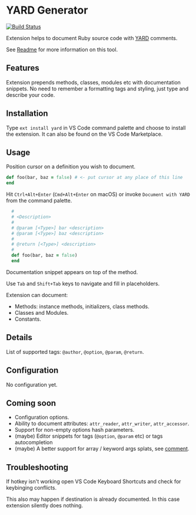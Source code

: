 # YARD Generator

[![Build Status](https://travis-ci.org/pavlitsky/vscode-yard.svg?branch=master)](https://travis-ci.org/pavlitsky/vscode-yard)

Extension helps to document Ruby source code with [YARD](https://yardoc.org/) comments.

See [Readme](http://www.rubydoc.info/gems/yard/file/README.md) for more information on this tool.

## Features

Extension prepends methods, classes, modules etc with documentation snippets.
No need to remember a formatting tags and styling, just type and describe your code.

## Installation

Type `ext install yard` in VS Code command palette and choose to install the extension. It can also be found on the VS Code Marketplace.

## Usage

Position cursor on a definition you wish to document.

```ruby
def foo(bar, baz = false) # <- put cursor at any place of this line
end
```

Hit `Ctrl+Alt+Enter` (`Cmd+Alt+Enter` on macOS) or invoke `Document with YARD` from the command palette.

```ruby
  #
  # <Description>
  #
  # @param [<Type>] bar <description>
  # @param [<Type>] baz <description>
  #
  # @return [<Type>] <description>
  #
  def foo(bar, baz = false)
  end
```

Documentation snippet appears on top of the method.

Use `Tab` and `Shift+Tab` keys to navigate and fill in placeholders.

Extension can document:

* Methods: instance methods, initializers, class methods.
* Classes and Modules.
* Constants.

## Details

List of supported tags: `@author`, `@option`, `@param`, `@return`.

## Configuration

No configuration yet.

## Coming soon

* Configuration options.
* Ability to document attributes: `attr_reader`, `attr_writer`, `attr_accessor`.
* Support for non-empty options hash parameters.
* (maybe) Editor snippets for tags (`@option`, `@param` etc) or tags autocompletion
* (maybe) A better support for array / keyword args splats, see [comment](https://github.com/lsegal/yard/issues/439#issuecomment-3292412).

## Troubleshooting

If hotkey isn't working open VS Code Keyboard Shortcuts and check for keybinging conflicts.

This also may happen if destination is already documented. In this case extension silently does nothing.
